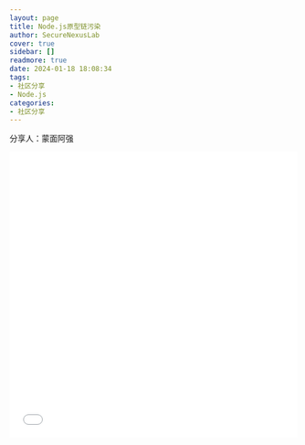 ```yaml
---
layout: page
title: Node.js原型链污染
author: SecureNexusLab
cover: true
sidebar: []
readmore: true
date: 2024-01-18 18:08:34
tags: 
- 社区分享
- Node.js
categories:
- 社区分享
---
```


分享人：蒙面阿强

<iframe src="//player.bilibili.com/player.html?aid=623974729&bvid=BV1Qb4y1P7Uq&cid=1410888495&p=1&autoplay=0" allowfullscreen="allowfullscreen" width="100%" height="500" scrolling="no" frameborder="0" sandbox="allow-top-navigation allow-same-origin allow-forms allow-scripts"></iframe>